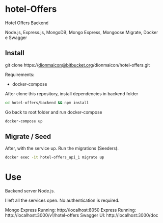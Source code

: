 # hotel-Offers

Hotel Offers Backend

Node.js, Express.js, MongoDB, Mongo Express, Mongoose Migrate, Docker e Swagger

## Install

git clone https://dionmaicon@bitbucket.org/dionmaicon/hotel-offers.git

Requirements:
- docker-compose

After clone this repository, install dependencies in backend folder
``` bash
cd hotel-offers/backend && npm install
```

Go back to root folder and run docker-compose
``` bash
docker-compose up
```

## Migrate / Seed

After, with the service up. Run the migrations (Seeders).

``` bash
docker exec -it hotel-offers_api_1 migrate up
```

# Use
Backend server Node.js.

I left all the services open. No authentication is required.

Mongo Express Running: http://localhost:8050
Express Running: http://localhost:3000/v1/hotel-offers
Swagger UI: http://localhost:3000/doc
